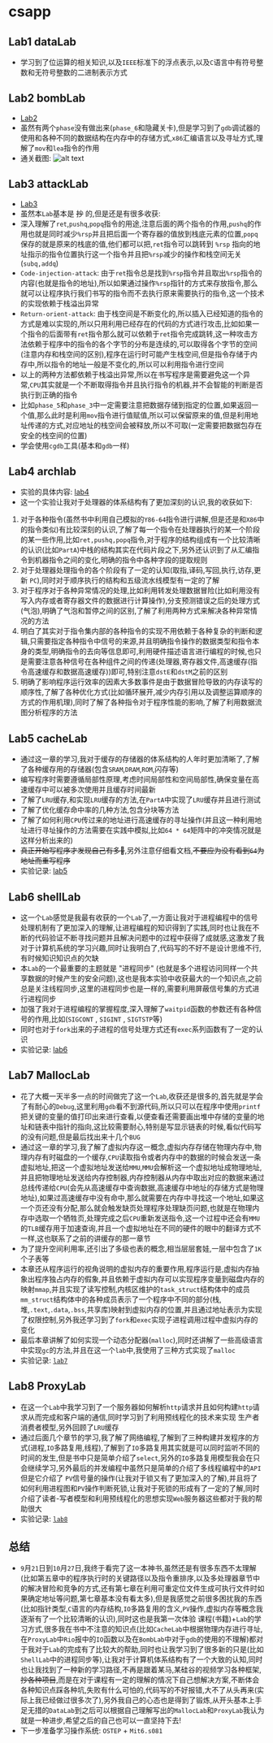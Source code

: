 # csapp
## Lab1 dataLab
- 学习到了位运算的相关知识,以及`IEEE`标准下的浮点表示,以及`C`语言中有符号整数和无符号整数的二进制表示方式
## Lab2 bombLab
- [Lab2](lab2/lab2.md)
- 虽然有两个`phase`没有做出来(`phase_6`和隐藏关卡),但是学习到了`gdb`调试器的使用和各种不同的数据结构在内存中的存储方式,`x86`汇编语言以及寻址方式,理解了`mov`和`lea`指令的作用
- 通关截图:
![alt text](./img/image.png)
## Lab3 attackLab
- [Lab3](lab3/attacklab/lab3.md)
- 虽然本`Lab`基本是 ~~抄~~ 的,但是还是有很多收获:
- 深入理解了`ret`,`pushq`,`popq`指令的用途,注意后面的两个指令的作用,`pushq`的作用也就是同时减少`%rsp`并且把后面一个寄存器的值放到栈底元素的位置,`popq`保存的就是原来的栈底的值,他们都可以把,`ret`指令可以跳转到 `%rsp` 指向的地址指示的指令位置执行这一个指令并且把`%rsp`减少的操作和栈空间无关(`subq,addq`)
- `Code-injection-attack`: 由于`ret`指令总是找到`%rsp`指令并且取出`%rsp`指令的内容(也就是指令的地址),所以如果通过操作`%rsp`指针的方式来存放指令,那么就可以让程序执行我们书写的指令而不去执行原来需要执行的指令,这一个技术的实现依赖于栈溢出异常
- `Return-orient-attack`: 由于栈空间是不断变化的,所以插入已经知道的指令的方式是难以实现的,所以只用利用已经存在的代码的方式进行攻击,比如如果一个指令的后面带有`ret`指令那么就可以依赖于`ret`指令完成跳转,这一种攻击方法依赖于程序中的指令的各个字节的分布是连续的,可以取得各个字节的空间(注意内存和栈空间的区别),程序在运行时可能产生栈空间,但是指令存储于内存中,所以指令的地址一般是不变化的,所以可以利用指令进行空间
- 以上的两种方法都依赖于栈溢出异常,所以在书写程序是需要避免这一个异常,`CPU`其实就是一个不断取得指令并且执行指令的机器,并不会智能的判断是否执行到正确的指令
- 比如`phase_5`和`phase_3`中一定需要注意把数据存储到指定的位置,如果返回一个值,那么此时是利用`mov`指令进行值赋值,所以可以保留原来的值,但是利用地址传递的方式,对应地址的栈空间会被释放,所以不可取(一定需要把数据包存在安全的栈空间的位置)
- 学会使用`cgdb`工具(基本和`gdb`一样)
## Lab4 archlab
- 实验的具体内容: [lab4](lab4/archlab/lab4.md)
- 这一个实验让我对于处理器的体系结构有了更加深刻的认识,我的收获如下:
1. 对于各种指令(虽然书中利用自己模拟的`Y86-64`指令进行讲解,但是还是和`X86`中的指令类似)有比较深刻的认识,了解了每一个指令在处理器执行的某一个阶段的某一些作用,比如`ret,pushq,popq`指令,对于程序的结构组成有一个比较清晰的认识(比如`PartA`)中栈的结构其实在代码片段之下,另外还认识到了从汇编指令到机器指令之间的变化,明确的指令中各种字段的提取规则
2. 对于处理器处理指令的各个阶段有了一定的认知(取指,译码,写回,执行,访存,更新 `PC`),同时对于顺序执行的结构和五级流水线模型有一定的了解
3. 对于程序对于各种异常情况的处理,比如利用转发处理数据冒险(比如利用没有写入内存或者寄存器文件的数据进行计算操作),分支预测错误之后的处理方式(气泡),明确了气泡和暂停之间的区别,了解了利用两种方式来解决各种异常情况的方法
4. 明白了其实对于指令集内部的各种指令的实现不用依赖于各种复杂的判断和逻辑,只需要指定各种指令中信号的来源,并且明确指令操作的数据类型和指令本身的类型,明确指令的去向等信息即可,利用硬件描述语言进行编程的时候,也只是需要注意各种信号在各种组件之间的传递(处理器,寄存器文件,高速缓存(指令高速缓存和数据高速缓存))即可,特别注意`dstE`和`dstM`之前的区别
5. 明确了影响程序运行效率的因素大多数事件是由于数据冒险导致的内存读写的顺序性,了解了各种优化方式(比如循环展开,减少内存引用以及调整运算顺序的方式的作用机理),同时了解了各种指令对于程序性能的影响,了解了利用数据流图分析程序的方法
## Lab5 cacheLab
- 通过这一章的学习,我对于缓存的存储器的体系结构的人年时更加清晰了,了解了各种缓存用的存储器(包含`SRAM`,`DRAM`,`ROM`,闪存等)
- 编写程序时需要遵循局部性原理,考虑时间局部性和空间局部性,确保变量在高速缓存中可以被多次使用并且缓存时间最新
- 了解了`LRU`缓存,和实现`LRU`缓存的方法,在`PartA`中实现了`LRU`缓存并且进行测试
- 了解了优化缓存命中率的几种方法,包含分块等方法
- 了解了如何利用`CPU`传过来的地址进行高速缓存的寻址操作(并且这一种利用地址进行寻址操作的方法需要在实践中模拟,比如`64 * 64`矩阵中的冲突情况就是这样分析出来的)
- ~~真正开始写程序才发现自己有多🥬~~,另外注意仔细看文档,~~不要应为没有看到`64`为地址而重写程序~~
- 实验记录: [lab5](lab5/cachelab/lab5.md)
## Lab6 shellLab
- 这一个`Lab`感觉是我最有收获的一个`Lab`了,一方面让我对于进程编程中的信号处理机制有了更加深入的理解,让进程编程的知识得到了实践,同时也让我在不断的代码验证不断寻找问题并且解决问题中的过程中获得了成就感,这激发了我对于计算机系统的学习兴趣,同时让我明白了,代码写的不好不是设计思维不行,有时候知识知识点的欠缺
- 本`Lab`的一个最重要的主题就是 "进程同步" (也就是多个进程访问同样一个共享数据的时候产生的安全问题),这也是我本实验中收获最大的一个知识点,之前总是关注线程同步,这里的进程同步也是一样的,需要利用屏蔽信号集的方式进行进程同步
- 加强了我对于进程编程的掌握程度,深入理解了`waitpid`函数的参数还有各种信号的作用,比如(`SIGCONT` , `SIGINT` , `SIGTSTP`等)
- 同时也对于`fork`出来的子进程的信号处理方式还有`exec`系列函数有了一定的认识
- 实验记录: [lab6](lab6/shlab/lab6.md)
## Lab7 MallocLab
- 花了大概一天半多一点的时间做完了这一个`Lab`,收获还是很多的,首先就是学会了有耐心的`Debug`,这里利用`gdb`看不到源代码,所以只可以在程序中使用`printf`把关键的变量的值打印出来进行查看,以便查看还需要画出堆中存储的变量的地址和链表中指针的指向,这比较需要耐心,特别是写显示链表的时候,看似代码写的没有问题,但是最后找出来十几个`BUG`
- 通过这一章的学习,我了解了虚拟内存这一概念,虚拟内存存储在物理内存中,物理内存有时磁盘的一个缓存,`CPU`读取指令或者内存中的数据的时候会发送一条虚拟地址,把这一个虚拟地址发送给`MMU`,`MMU`会解析这一个虚拟地址成物理地址,并且把物理地址发送给内存控制器,内存控制器从内存中取出对应的数据来通过总线传递给`CPU`(会先从高速缓存中查询数据,高速缓存中地址的存储方式是物理地址),如果过高速缓存中没有命中,那么就需要在内存中寻找这一个地址,如果这一个页还没有分配,那么就会触发缺页处理程序处理缺页问题,也就是在物理内存中选取一个牺牲页,处理完成之后`CPU`重新发送指令,这一个过程中还会有`MMU`的`TLB`缓存用于加速查询,并且一个虚拟地址在不同的硬件的眼中的翻译方式不一样,这也联系了之前的讲缓存的那一章节
- 为了提升空间利用率,还引出了多级也表的概念,相当层层套娃,一层中包含了`1K`个子表等
- 本章还从程序运行的视角说明的虚拟内存的重要作用,程序运行是,虚拟内存抽象出程序独占内存的假象,并且依赖于虚拟内存可以实现程序变量到磁盘内存的映射`mmap`,并且实现了读写控制,内核区维护的`task_struct`结构体中的成员`mm_struct`结构体中的各种成员表示了一个程序中不同的部分(栈,堆,`.text`,`.data`,`.bss`,共享库)映射到虚拟内存的位置,并且通过地址表示为实现了权限控制,另外我还学习到了`fork`和`exec`实现子进程调用过程中虚拟内存的变化
- 最后本章讲解了如何实现一个动态分配器(`malloc`),同时还讲解了一些高级语言中实现`gc`的方法,并且在这一个`lab`中,我使用了三种方式实现了`malloc`
- 实验记录: [`lab7`](lab7/malloclab/lab7.md)

## Lab8 ProxyLab
- 在这一个`Lab`中我学习到了一个服务器如何解析`http`请求并且如何构建`http`请求从而完成和客户端的通信,同时学习到了利用预线程化的技术来实现 生产者消费者模型,另外回顾了`LRU`缓存
- 通过后面几个章节的学习,我了解了网络编程,了解到了三种构建并发程序的方式(进程,`IO`多路复用,线程),了解到了`IO`多路复用其实就是可以同时监听不同的时间的发生,但是书中只是简单介绍了`select`,另外的`IO`多路复用模型我会在只会继续学习,另外最后的并发编程中虽然只是简单的介绍了多线程编程中的`API`但是它介绍了 `PV`信号量的操作(让我对于锁又有了更加深入的了解),并且将了如何利用进程图和`PV`操作判断死锁,让我对于死锁的形成有了一定的了解,同时介绍了读者-写者模型和利用预线程化的思想实现`Web`服务器这些都对于我的帮助很大
- 实验记录: [`lab8`](lab8/proxylab/lab8.md)

## 总结
- `9`月`21`日到`10`月`27`日,我终于看完了这一本神书,虽然还是有很多东西不太理解(比如第五章中的程序执行时的关键路径以及指令重排序,以及多处理器章节中的解决冒险和竞争的方式,还有第七章在利用可重定位文件生成可执行文件时如果确定地址等问题,第七章基本没有看太多),但是我感觉之前很多困扰我的东西(比如指针类型,`C`语言的内存结构,`IO`多路复用的含义,`PV`操作,虚拟内存等概念我逐渐有了一个比较清晰的认识),同时这也是我第一次体验 课程(书籍)+`Lab`的学习方式,很多我在书中不注意的知识点(比如`CacheLab`中根据物理内存进行寻址,在`ProxyLab`中`Rio`报中的`IO`函数以及在`BombLab`中对于`gdb`的使用的不理解)都对于我对于`Lab`的完成有了比较大的帮助,同时也让我学习到了很多新的只是(比如`ShellLab`中的进程同步等),让我对于计算机体系结构有了一个大致的认知,同时也让我找到了一种新的学习路径,不再是跟着某马,某硅谷的视频学习各种框架,~~抄各种项目~~,而是在对于课程有一定的理解的情况下自己想解决方案,不断体会各种知识点踩各种坑,失败有什么可怕的,代码写的不好报错,大不了从头再来(实际上我已经做过很多次了),另外我自己的心态也是得到了锻炼,从开头基本上手足无措的`DataLab`到之后可以根据自己理解写出的`MallocLab`和`ProxyLab`我认为就是一种进步,希望之后的自己也可以一直坚持下去!
- 下一步准备学习操作系统: `OSTEP` + `Mit6.s081`